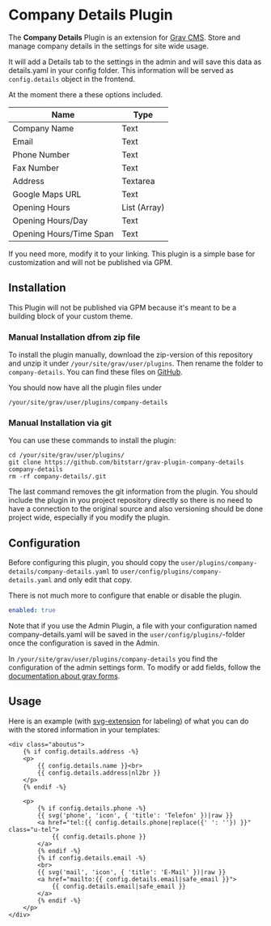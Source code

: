 # Company Details Plugin

The **Company Details** Plugin is an extension for [Grav CMS](https://github.com/getgrav/grav). Store and manage company details in the settings for site wide usage.

It will add a Details tab to the settings in the admin and will save this data as details.yaml in your config folder. This information will be served as `config.details` object in the frontend.

At the moment there a these options included.

| Name | Type |
|---|---|
| Company Name | Text |
| Email | Text |
| Phone Number | Text |
| Fax Number | Text |
| Address | Textarea |
| Google Maps URL | Text |
| Opening Hours | List (Array) |
| Opening Hours/Day | Text |
| Opening Hours/Time Span | Text |

If you need more, modify it to your linking. This plugin is a simple base for customization and will not be published via GPM.

## Installation

This Plugin will not be published via GPM because it's meant to be a building block of your custom theme.

### Manual Installation dfrom zip file

To install the plugin manually, download the zip-version of this repository and unzip it under `/your/site/grav/user/plugins`. Then rename the folder to `company-details`. You can find these files on [GitHub](https://github.com/bitstarr/grav-plugin-company-details).

You should now have all the plugin files under

    /your/site/grav/user/plugins/company-details

### Manual Installation via git

You can use these commands to install the plugin:

```
cd /your/site/grav/user/plugins/
git clone https://github.com/bitstarr/grav-plugin-company-details company-details
rm -rf company-details/.git
```

The last command removes the git information from the plugin. You should include the plugin in you project repository directly so there is no need to have a connection to the original source and also versioning should be done project wide, especially if you modify the plugin.

## Configuration

Before configuring this plugin, you should copy the `user/plugins/company-details/company-details.yaml` to `user/config/plugins/company-details.yaml` and only edit that copy.

There is not much more to configure that enable or disable the plugin.

```yaml
enabled: true
```

Note that if you use the Admin Plugin, a file with your configuration named company-details.yaml will be saved in the `user/config/plugins/`-folder once the configuration is saved in the Admin.

In `/your/site/grav/user/plugins/company-details` you find the configuration of the admin settings form. To modify or add fields, follow the [documentation about grav forms](https://learn.getgrav.org/17/forms).

## Usage

Here is an example (with [svg-extension](https://github.com/bitstarr/grav-plugin-svg-extension) for labeling) of what you can do with the stored information in your templates:

```twig
<div class="aboutus">
    {% if config.details.address -%}
    <p>
        {{ config.details.name }}<br>
        {{ config.details.address|nl2br }}
    </p>
    {% endif -%}

    <p>
        {% if config.details.phone -%}
        {{ svg('phone', 'icon', { 'title': 'Telefon' })|raw }}
        <a href="tel:{{ config.details.phone|replace({' ': ''}) }}" class="u-tel">
            {{ config.details.phone }}
        </a>
        {% endif -%}
        {% if config.details.email -%}
        <br>
        {{ svg('mail', 'icon', { 'title': 'E-Mail' })|raw }}
        <a href="mailto:{{ config.details.email|safe_email }}">
            {{ config.details.email|safe_email }}
        </a>
        {% endif -%}
    </p>
</div>
```